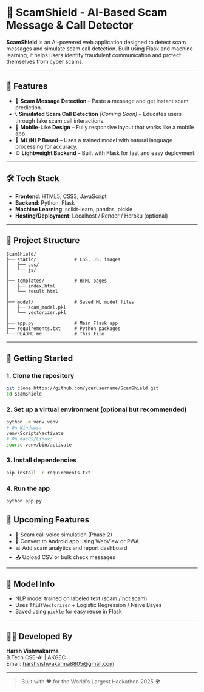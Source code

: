 
# 🚨 ScamShield - AI-Based Scam Message & Call Detector

**ScamShield** is an AI-powered web application designed to detect scam messages and simulate scam call detection. Built using Flask and machine learning, it helps users identify fraudulent communication and protect themselves from cyber scams.

---

## 🧠 Features

- 📩 **Scam Message Detection** – Paste a message and get instant scam prediction.
- 📞 **Simulated Scam Call Detection** *(Coming Soon)* – Educates users through fake scam call interactions.
- 📱 **Mobile-Like Design** – Fully responsive layout that works like a mobile app.
- 🧠 **ML/NLP Based** – Uses a trained model with natural language processing for accuracy.
- ⚙️ **Lightweight Backend** – Built with Flask for fast and easy deployment.

---

## 🛠️ Tech Stack

- **Frontend**: HTML5, CSS3, JavaScript
- **Backend**: Python, Flask
- **Machine Learning**: scikit-learn, pandas, pickle
- **Hosting/Deployment**: Localhost / Render / Heroku (optional)

---

## 📁 Project Structure

```
ScamShield/
├── static/              # CSS, JS, images
│   ├── css/
│   └── js/
│
├── templates/           # HTML pages
│   ├── index.html
│   └── result.html
│
├── model/               # Saved ML model files
│   ├── scam_model.pkl
│   └── vectorizer.pkl
│
├── app.py               # Main Flask app
├── requirements.txt     # Python packages
└── README.md            # This file
```

---

## 🚀 Getting Started

### 1. Clone the repository

```bash
git clone https://github.com/yourusername/ScamShield.git
cd ScamShield
```

### 2. Set up a virtual environment (optional but recommended)

```bash
python -m venv venv
# On Windows:
venv\Scripts\activate
# On macOS/Linux:
source venv/bin/activate
```

### 3. Install dependencies

```bash
pip install -r requirements.txt
```

### 4. Run the app

```bash
python app.py
```

## 🔮 Upcoming Features

- 🧠 Scam call voice simulation (Phase 2)
- 📱 Convert to Android app using WebView or PWA
- 📊 Add scam analytics and report dashboard
- 📤 Upload CSV or bulk check messages

---

## 🤖 Model Info

- NLP model trained on labeled text (scam / not scam)
- Uses `TfidfVectorizer` + Logistic Regression / Naive Bayes
- Saved using `pickle` for easy reuse in Flask

---

## 🧑‍💻 Developed By

**Harsh Vishwakarma**  
B.Tech CSE-AI | AKGEC  
Email: harshvishwakarma8805@gmail.com

---


> Built with ❤️ for the World's Largest Hackathon 2025 🌍
